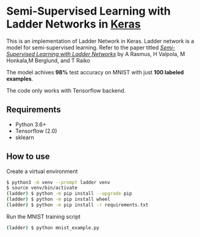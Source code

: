 # Semi-Supervised Learning with Ladder Networks in <u>Keras</u>

This is an implementation of Ladder Network in Keras. Ladder network is a model for semi-supervised learning. Refer to the paper titled [_Semi-Supervised Learning with Ladder Networks_](http://arxiv.org/abs/1507.02672) by A Rasmus, H Valpola, M Honkala,M Berglund, and T Raiko

The model achives **98%** test accuracy on MNIST with just **100 labeled examples**. 

The code only works with Tensorflow backend.


## Requirements

- Python 3.6+
- Tensorflow (2.0)
- sklearn 


## How to use

Create a virtual environment

```bash
$ python3 -m venv --prompt ladder venv
$ source venv/bin/activate
(ladder) $ python -m pip install --upgrade pip
(ladder) $ python -m pip install wheel
(ladder) $ python -m pip install -r requirements.txt
```

Run the MNIST training script

```bash
(ladder) $ python mnist_example.py
```
